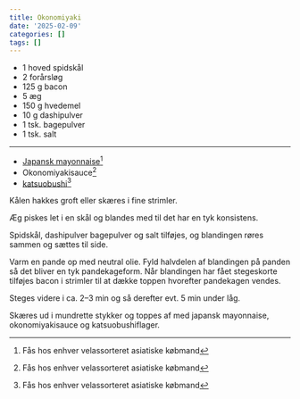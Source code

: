 ```yaml
---
title: Okonomiyaki
date: '2025-02-09'
categories: []
tags: []
---
```


* 1 hoved spidskål
* 2 forårsløg
* 125 g bacon
* 5 æg
* 150 g hvedemel
* 10 g dashipulver
* 1 tsk. bagepulver
* 1 tsk. salt

---

* [Japansk mayonnaise](https://www.kewpie.com/en/products/mayonnaise/)[^1]
* Okonomiyakisauce[^1]
* [katsuobushi](https://da.wikipedia.org/wiki/Katsuobushi)[^1]

Kålen hakkes groft eller skæres i fine strimler.

Æg piskes let i en skål og blandes med til det har en tyk konsistens.

Spidskål, dashipulver bagepulver og salt tilføjes, og blandingen røres sammen og sættes til side.

Varm en pande op med neutral olie. Fyld halvdelen af blandingen på panden så det bliver en tyk pandekageform. Når
blandingen har fået stegeskorte tilføjes bacon i strimler til at dække toppen hvorefter pandekagen vendes.

Steges videre i ca. 2–3 min og så derefter evt. 5 min under låg.

Skæres ud i mundrette stykker og toppes af med japansk mayonnaise, okonomiyakisauce og katsuobushiflager.

[^1]: Fås hos enhver velassorteret asiatiske købmand
